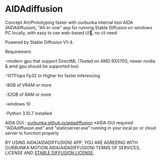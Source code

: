 # AIDAdiffusion
Concept Art/Prototyping faster with ourbunka internal tool AIDA (AIDAdiffusion), "All-In-one" app for running Stable Diffusion on windows PC locally, with easy to use web-based UI🎉, no cli need.

Powered by Stable Diffusion V1-4.


Requirement:

-modern gpu that support DirectML (Tested on AMD RX5700, newer nvidia & amd gpu should be supported too)

-10TFlops Fp32 or Higher for faster inferencing

-8GB of VRAM or more

-32GB of RAM or more 

-windows 10

-Python 3.10.7 installed


AIDA GUI : [ourbunka.github.io/aidadiffusion](https://ourbunka.github.io/aidadiffusion)
*AIDA GUI required "AIDAdiffusion.exe" and "staticserver.exe" running in your local pc or cloud server to function properly


BY USING AIDA(AIDADIFFUSION) APP, YOU ARE AGREEING WITH OURBUNKA MOTION AIDA(AIDADIFFUSION) TERMS OF SERVICES, LICENSE AND
[STABLE DIFFUSION LICENSE](https://huggingface.co/spaces/CompVis/stable-diffusion-license).
